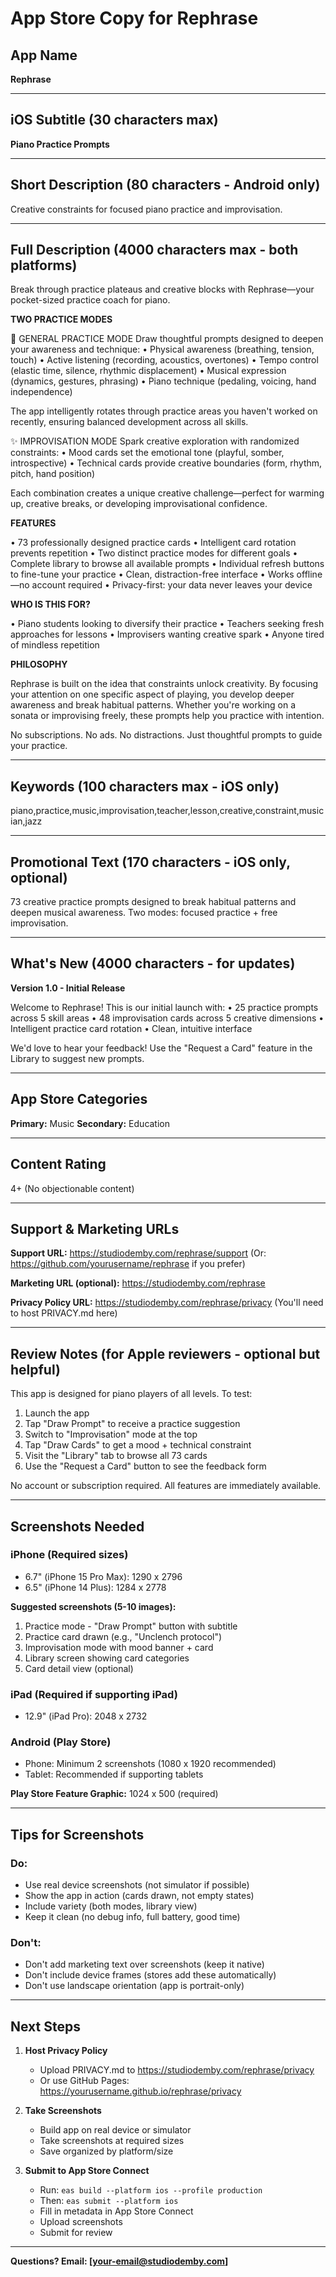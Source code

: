 # App Store Copy for Rephrase

## App Name
**Rephrase**

---

## iOS Subtitle (30 characters max)
**Piano Practice Prompts**

---

## Short Description (80 characters - Android only)
Creative constraints for focused piano practice and improvisation.

---

## Full Description (4000 characters max - both platforms)

Break through practice plateaus and creative blocks with Rephrase—your pocket-sized practice coach for piano.

**TWO PRACTICE MODES**

🎯 GENERAL PRACTICE MODE
Draw thoughtful prompts designed to deepen your awareness and technique:
• Physical awareness (breathing, tension, touch)
• Active listening (recording, acoustics, overtones)
• Tempo control (elastic time, silence, rhythmic displacement)
• Musical expression (dynamics, gestures, phrasing)
• Piano technique (pedaling, voicing, hand independence)

The app intelligently rotates through practice areas you haven't worked on recently, ensuring balanced development across all skills.

✨ IMPROVISATION MODE
Spark creative exploration with randomized constraints:
• Mood cards set the emotional tone (playful, somber, introspective)
• Technical cards provide creative boundaries (form, rhythm, pitch, hand position)

Each combination creates a unique creative challenge—perfect for warming up, creative breaks, or developing improvisational confidence.

**FEATURES**

• 73 professionally designed practice cards
• Intelligent card rotation prevents repetition
• Two distinct practice modes for different goals
• Complete library to browse all available prompts
• Individual refresh buttons to fine-tune your practice
• Clean, distraction-free interface
• Works offline—no account required
• Privacy-first: your data never leaves your device

**WHO IS THIS FOR?**

• Piano students looking to diversify their practice
• Teachers seeking fresh approaches for lessons
• Improvisers wanting creative spark
• Anyone tired of mindless repetition

**PHILOSOPHY**

Rephrase is built on the idea that constraints unlock creativity. By focusing your attention on one specific aspect of playing, you develop deeper awareness and break habitual patterns. Whether you're working on a sonata or improvising freely, these prompts help you practice with intention.

No subscriptions. No ads. No distractions. Just thoughtful prompts to guide your practice.

---

## Keywords (100 characters max - iOS only)
piano,practice,music,improvisation,teacher,lesson,creative,constraint,musician,jazz

---

## Promotional Text (170 characters - iOS only, optional)
73 creative practice prompts designed to break habitual patterns and deepen musical awareness. Two modes: focused practice + free improvisation.

---

## What's New (4000 characters - for updates)

**Version 1.0 - Initial Release**

Welcome to Rephrase! This is our initial launch with:
• 25 practice prompts across 5 skill areas
• 48 improvisation cards across 5 creative dimensions
• Intelligent practice card rotation
• Clean, intuitive interface

We'd love to hear your feedback! Use the "Request a Card" feature in the Library to suggest new prompts.

---

## App Store Categories

**Primary:** Music
**Secondary:** Education

---

## Content Rating
4+ (No objectionable content)

---

## Support & Marketing URLs

**Support URL:** https://studiodemby.com/rephrase/support
(Or: https://github.com/yourusername/rephrase if you prefer)

**Marketing URL (optional):** https://studiodemby.com/rephrase

**Privacy Policy URL:** https://studiodemby.com/rephrase/privacy
(You'll need to host PRIVACY.md here)

---

## Review Notes (for Apple reviewers - optional but helpful)

This app is designed for piano players of all levels. To test:

1. Launch the app
2. Tap "Draw Prompt" to receive a practice suggestion
3. Switch to "Improvisation" mode at the top
4. Tap "Draw Cards" to get a mood + technical constraint
5. Visit the "Library" tab to browse all 73 cards
6. Use the "Request a Card" button to see the feedback form

No account or subscription required. All features are immediately available.

---

## Screenshots Needed

### iPhone (Required sizes)
- 6.7" (iPhone 15 Pro Max): 1290 x 2796
- 6.5" (iPhone 14 Plus): 1284 x 2778

**Suggested screenshots (5-10 images):**
1. Practice mode - "Draw Prompt" button with subtitle
2. Practice card drawn (e.g., "Unclench protocol")
3. Improvisation mode with mood banner + card
4. Library screen showing card categories
5. Card detail view (optional)

### iPad (Required if supporting iPad)
- 12.9" (iPad Pro): 2048 x 2732

### Android (Play Store)
- Phone: Minimum 2 screenshots (1080 x 1920 recommended)
- Tablet: Recommended if supporting tablets

**Play Store Feature Graphic:** 1024 x 500 (required)

---

## Tips for Screenshots

### Do:
- Use real device screenshots (not simulator if possible)
- Show the app in action (cards drawn, not empty states)
- Include variety (both modes, library view)
- Keep it clean (no debug info, full battery, good time)

### Don't:
- Don't add marketing text over screenshots (keep it native)
- Don't include device frames (stores add these automatically)
- Don't use landscape orientation (app is portrait-only)

---

## Next Steps

1. **Host Privacy Policy**
   - Upload PRIVACY.md to https://studiodemby.com/rephrase/privacy
   - Or use GitHub Pages: https://yourusername.github.io/rephrase/privacy

2. **Take Screenshots**
   - Build app on real device or simulator
   - Take screenshots at required sizes
   - Save organized by platform/size

3. **Submit to App Store Connect**
   - Run: `eas build --platform ios --profile production`
   - Then: `eas submit --platform ios`
   - Fill in metadata in App Store Connect
   - Upload screenshots
   - Submit for review

---

**Questions? Email: [your-email@studiodemby.com]**
